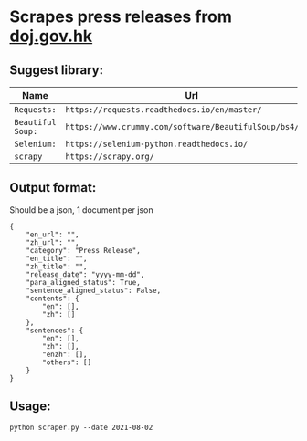 # Scrapes press releases from [doj.gov.hk](https://www.doj.gov.hk/en/community_engagement/press/index.html)

## Suggest library: 
|Name|Url|
|----|---|
|`Requests:`|`https://requests.readthedocs.io/en/master/`|
|`Beautiful Soup:`|`https://www.crummy.com/software/BeautifulSoup/bs4/doc/`|
|`Selenium:`|`https://selenium-python.readthedocs.io/`|
|`scrapy`|`https://scrapy.org/`|


## Output format: 
Should be a json, 1 document per json
```
{
	"en_url": "",
	"zh_url": "",
	"category": "Press Release",
	"en_title": "",
	"zh_title": "",
	"release_date": "yyyy-mm-dd",
	"para_aligned_status": True,
	"sentence_aligned_status": False,
	"contents": {
		"en": [],
		"zh": []
	},
	"sentences": {
		"en": [],
		"zh": [],
		"enzh": [],
		"others": []
	}
}
```

## Usage: 
`python scraper.py --date 2021-08-02`
